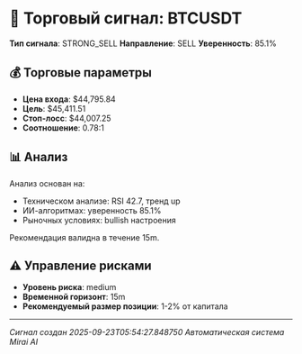 
# 🎯 Торговый сигнал: BTCUSDT

**Тип сигнала**: STRONG_SELL
**Направление**: SELL
**Уверенность**: 85.1%

## 💰 Торговые параметры
- **Цена входа**: $44,795.84
- **Цель**: $45,411.51
- **Стоп-лосс**: $44,007.25
- **Соотношение**: 0.78:1

## 📊 Анализ

Анализ основан на:
- Техническом анализе: RSI 42.7, тренд up
- ИИ-алгоритмах: уверенность 85.1%
- Рыночных условиях: bullish настроения

Рекомендация валидна в течение 15m.
        

## ⚠️ Управление рисками
- **Уровень риска**: medium
- **Временной горизонт**: 15m
- **Рекомендуемый размер позиции**: 1-2% от капитала

---
*Сигнал создан 2025-09-23T05:54:27.848750*
*Автоматическая система Mirai AI*
        